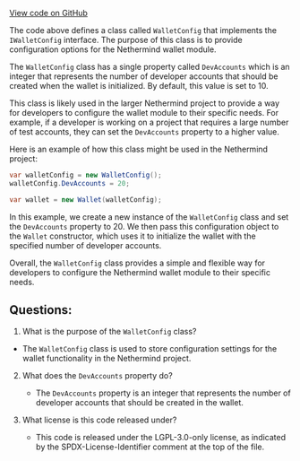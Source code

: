 [View code on GitHub](https://github.com/NethermindEth/nethermind/src/Nethermind/Nethermind.Wallet/WalletConfig.cs)

The code above defines a class called `WalletConfig` that implements the `IWalletConfig` interface. The purpose of this class is to provide configuration options for the Nethermind wallet module. 

The `WalletConfig` class has a single property called `DevAccounts` which is an integer that represents the number of developer accounts that should be created when the wallet is initialized. By default, this value is set to 10. 

This class is likely used in the larger Nethermind project to provide a way for developers to configure the wallet module to their specific needs. For example, if a developer is working on a project that requires a large number of test accounts, they can set the `DevAccounts` property to a higher value. 

Here is an example of how this class might be used in the Nethermind project:

```csharp
var walletConfig = new WalletConfig();
walletConfig.DevAccounts = 20;

var wallet = new Wallet(walletConfig);
```

In this example, we create a new instance of the `WalletConfig` class and set the `DevAccounts` property to 20. We then pass this configuration object to the `Wallet` constructor, which uses it to initialize the wallet with the specified number of developer accounts. 

Overall, the `WalletConfig` class provides a simple and flexible way for developers to configure the Nethermind wallet module to their specific needs.
## Questions: 
 1. What is the purpose of the `WalletConfig` class?
   - The `WalletConfig` class is used to store configuration settings for the wallet functionality in the Nethermind project.

2. What does the `DevAccounts` property do?
   - The `DevAccounts` property is an integer that represents the number of developer accounts that should be created in the wallet.

3. What license is this code released under?
   - This code is released under the LGPL-3.0-only license, as indicated by the SPDX-License-Identifier comment at the top of the file.